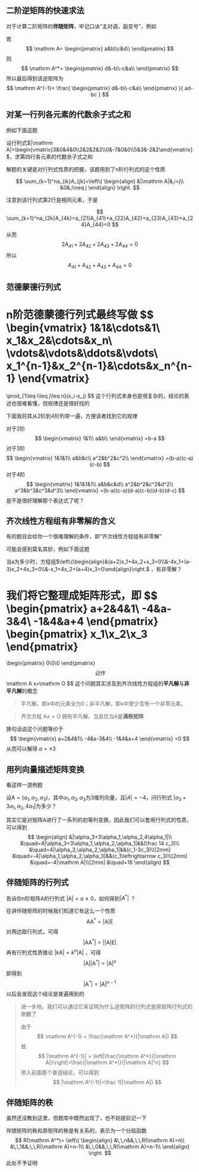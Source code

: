 ## 二阶逆矩阵的快速求法

对于计算二阶矩阵的**伴随矩阵**，牢记口诀“主对调，副变号”，例如

若
$$
\mathrm A=
\begin{pmatrix}
a&b\\c&d\\
\end{pmatrix}
$$
则
$$
\mathrm A^*=
\begin{pmatrix}
d&-b\\-c&a\\
\end{pmatrix}
$$
所以最后得到该逆矩阵为
$$
\mathrm A^{-1}=
\frac{
\begin{pmatrix}
d&-b\\-c&a\\
\end{pmatrix}
}{
ad-bc
}
$$



## 对某一行列各元素的代数余子式之和

例如下面这题

设行列式$|\mathrm A|=\begin{vmatrix}3&0&4&0\\2&2&2&2\\0&-7&0&0\\5&3&-2&2\end{vmatrix}$，求第四行各元素的代数余子式之和

解题的关键是对行列式性质的把握，该题用到了n阶行列式的这个性质

$$
\sum_{k=1}^na_{ik}A_{jk}=\left\{
\begin{align}
&|\mathrm A|&,i=j\\
&0&,i\neq j
\end{align}
\right.
$$

注意到该行列式第2行是相同元素，于是

$$
\sum_{k=1}^na_{2k}A_{4k}=a_{21}A_{41}+a_{22}A_{42}+a_{23}A_{43}+a_{24}A_{44}=0
$$
从而
$$
2A_{41}+2A_{42}+2A_{43}+2A_{44}=0
$$
所以
$$
A_{41}+A_{42}+A_{43}+A_{44}=0
$$



## 范德蒙德行列式

n阶范德蒙德行列式最终写做
$$
\begin{vmatrix}
1&1&\cdots&1\\
x_1&x_2&\cdots&x_n\\
\vdots&\vdots&\ddots&\vdots\\
x_1^{n-1}&x_2^{n-1}&\cdots&x_n^{n-1}
\end{vmatrix}
=
\prod_{1\leq i\leq j\leq n}(x_i-x_j)
$$
这个行列式本身也是很复杂的，结论的表述也很难看懂，但规律还是很好找的

下面我将其从2阶到4阶列举一遍，方便读者找到它的规律

对于2阶
$$
\begin{vmatrix}
1&1\\
a&b\\
\end{vmatrix}
=b-a
$$
对于3阶
$$
\begin{vmatrix}
1&1&1\\
a&b&c\\
a^2&b^2&c^2\\
\end{vmatrix}
=(b-a)(c-a)(c-b)
$$
对于4阶
$$
\begin{vmatrix}
1&1&1&1\\
a&b&c&d\\
a^2&b^2&c^2&d^2\\
a^3&b^3&c^3&d^3\\
\end{vmatrix}
=(b-a)(c-a)(d-a)(c-b)(d-b)(d-c)
$$
是不是很好理解那个表达式了呢？



## 齐次线性方程组有非零解的含义

有的题目会给你一个很难理解的条件，即“齐次线性方程组有非零解”

可能会感到莫名其妙，例如下面这题

当a为多少时，方程组$\left\{\begin{align}&(a+2)x_1+4x_2+x_3=0\\&-4x_1+(a-3)x_2+4x_3=0\\&-x_1+4x_2+(a+4)x_3=0\end{align}\right.$ ，有非零解？

我们将它整理成矩阵形式，即
$$
\begin{pmatrix}
a+2&4&1\\
-4&a-3&4\\
-1&4&a+4
\end{pmatrix}
\begin{pmatrix}
x_1\\x_2\\x_3
\end{pmatrix}
=
\begin{pmatrix}
0\\0\\0
\end{pmatrix}
$$
记作
$$
\mathrm A x=\mathrm O
$$
这个问题其实涉及到齐次线性方程组的**平凡解**与**非平凡解**的概念

> 平凡解，即x中的元素全为0；非平凡解，即x中至少含有一个非零元素。

> 齐次方程 $\mathrm A x=\mathrm O$ 拥有平凡解，当且仅当$\mathrm A$是**满秩矩阵**

换句话说这个问题等价于
$$
\begin{vmatrix}
a+2&4&1\\
-4&a-3&4\\
-1&4&a+4
\end{vmatrix}
=0
$$
从而可以解得 $a=\pm3$ 

## 用列向量描述矩阵变换

看这样一道例题

设$\mathrm A=(\alpha_1,\alpha_2,\alpha_3)$，其中$\alpha_1,\alpha_2,\alpha_3$为3维列向量，且$|A|=-4$，问行列式 $|\alpha_3+3\alpha_1,\alpha_2,4\alpha_1|$为多少？

其实它是对矩阵$\mathrm A$进行了一系列的初等列变换，因此我们可以套用行列式的性质，可以得到
$$
\begin{align}
&|\alpha_3+3\alpha_1,\alpha_2,4\alpha_1|\\
&\quad=4|\alpha_3+3\alpha_1,\alpha_2,\alpha_1|&&(\frac 14 c_3)\\
&\quad=4|\alpha_3,\alpha_2,\alpha_1|&&(c_1-3c_3)\\[2mm]
&\quad=-4|\alpha_1,\alpha_2,\alpha_3|&&(c_1\leftrightarrow c_3)\\[2mm]
&\quad=-4|\mathrm A|\\[2mm]
&\quad=16
\end{align}
$$


## 伴随矩阵的行列式

告诉你n阶矩阵$\mathrm A$的行列式 $|\mathrm A|=a \neq 0$，如何得到$|A^*|$ ？

在讲伴随矩阵的时候我们知道它有这么一个性质
$$
\mathrm A  \mathrm {A^*} = |\mathrm A|\mathrm E
$$
对两边取行列式，可得
$$
|\mathrm A  \mathrm{A^*}|=||\mathrm A|\mathrm E|
$$
再有行列式性质推论 $|k\mathrm A|=k^n|\mathrm A|$ ，可得
$$
|\mathrm A||\mathrm{A^*}|= |\mathrm A|^n
$$
即得到
$$
|\mathrm{A^*}|=|\mathrm A|^{n-1}
$$
以后会发现这个结论是普遍用到的

> 进一步地，我们可以通过它来证明为什么逆矩阵的行列式是原矩阵行列式的倒数了
>
> 由于
> $$
> \mathrm A^{-1} = \frac{\mathrm A^*}{|\mathrm A|}
> $$
> 故
> $$
> |\mathrm A^{-1}| = \left|\frac{\mathrm A^*}{|\mathrm A|}\right|=\frac{|\mathrm A^*|}{|\mathrm A|^n}
> $$
> 带入前面那个普适结论，可以得到
> $$
> |\mathrm A^{-1}|=\frac 1{|\mathrm A|}
> $$



## 伴随矩阵的秩

虽然还没教到这里，但题库中既然出现了，也不妨提前记一下

伴随矩阵的秩和原矩阵的秩是有关系的，表示为一个分段函数
$$
R(\mathrm A^*)=
\left\{
\begin{align}
&\,\,n&&,\,\,R(\mathrm A)=n\\
&\,\,1&&,\,\,R(\mathrm A)=n-1\\
&\,\,0&&,\,\,R(\mathrm A)<n-1\\
\end{align}
\right.
$$
此处不予证明